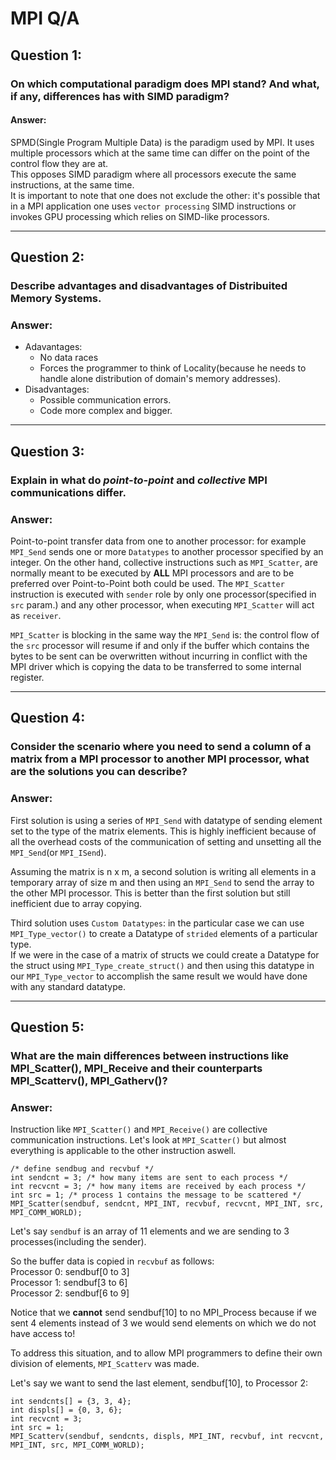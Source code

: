 # MPI Q/A

## Question 1:
### On which computational paradigm does MPI stand? And what, if any, differences has with SIMD paradigm?

#### Answer:

SPMD(Single Program Multiple Data) is the paradigm used by MPI. 
It uses multiple processors which at the same time can differ on the point of the control flow they are at. <br>
This opposes SIMD paradigm where all processors execute the same instructions, at the same time. <br>
It is important to note that one does not exclude the other: it's possible that in a MPI application one uses `vector processing` SIMD instructions or invokes GPU processing which relies on SIMD-like processors.

---

## Question 2:
### Describe advantages and disadvantages of Distribuited Memory Systems.

### Answer:

- Adavantages:
    - No data races
    - Forces the programmer to think of Locality(because he needs to handle alone distribution of domain's memory addresses).
- Disadvantages:
    - Possible communication errors.
    - Code more complex and bigger.

---

## Question 3:
### Explain in what do _point-to-point_ and _collective_ MPI communications differ.

### Answer:

Point-to-point transfer data from one to another processor: for example `MPI_Send` sends one or more `Datatypes` to another processor specified by an integer.
On the other hand, collective instructions such as `MPI_Scatter`, are normally meant to be executed by __ALL__ MPI processors and are to be preferred over Point-to-Point both could be used. The `MPI_Scatter` instruction is executed with `sender` role by only one processor(specified in `src` param.) and any other processor, when executing `MPI_Scatter` will act as `receiver`.

`MPI_Scatter` is blocking in the same way the `MPI_Send` is: the control flow of the `src` processor will resume if and only if the buffer which contains the bytes to be sent can be overwritten without incurring in conflict with the MPI driver which is copying the data to be transferred to some internal register.
 

---

## Question 4:
### Consider the scenario where you need to send a column of a matrix from a MPI processor to another MPI processor, what are the solutions you can describe?

### Answer:

First solution is using a series of `MPI_Send` with datatype of sending element set to the type of the matrix elements. This is highly inefficient because of all the overhead costs of the communication of setting and unsetting all the `MPI_Send`(or `MPI_ISend`).

Assuming the matrix is n x m, a second solution is writing all elements in a temporary array of size m and then using an `MPI_Send` to send the array to the other MPI processor. 
This is better than the first solution but still inefficient due to array copying.

Third solution uses `Custom Datatypes`: in the particular case we can use `MPI_Type_vector()` to create a Datatype of `strided` elements of a particular type.<br>
If we were in the case of a matrix of structs we could create a Datatype for the struct using `MPI_Type_create_struct()` and then using this datatype in our `MPI_Type_vector` to accomplish the same result we would have done with any standard datatype.

---

## Question 5:
### What are the main differences between instructions like MPI_Scatter(), MPI_Receive and their counterparts MPI_Scatterv(), MPI_Gatherv()?

### Answer:

Instruction like `MPI_Scatter()` and `MPI_Receive()` are collective communication instructions.
Let's look at `MPI_Scatter()` but almost everything is applicable to the other instruction aswell.
```
/* define sendbug and recvbuf */
int sendcnt = 3; /* how many items are sent to each process */
int recvcnt = 3; /* how many items are received by each process */
int src = 1; /* process 1 contains the message to be scattered */
MPI_Scatter(sendbuf, sendcnt, MPI_INT, recvbuf, recvcnt, MPI_INT, src, MPI_COMM_WORLD);
```

Let's say `sendbuf` is an array of 11 elements and we are sending to 3 processes(including the sender).

So the buffer data is copied in `recvbuf` as follows: <br>
Processor 0: sendbuf[0 to 3] <br>
Processor 1: sendbuf[3 to 6] <br>
Processor 2: sendbuf[6 to 9] <br>

Notice that we __cannot__ send sendbuf[10] to no MPI_Process because if we sent 4 elements instead of 3 we would send elements on which we do not have access to!

To address this situation, and to allow MPI programmers to define their own division of elements, `MPI_Scatterv` was made.

Let's say we want to send the last element, sendbuf[10], to Processor 2:

```
int sendcnts[] = {3, 3, 4};
int displs[] = {0, 3, 6};
int recvcnt = 3;
int src = 1;
MPI_Scatterv(sendbuf, sendcnts, displs, MPI_INT, recvbuf, int recvcnt, MPI_INT, src, MPI_COMM_WORLD);
```

